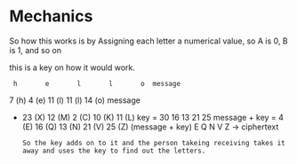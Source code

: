 # Mechanics

 So how this works is by Assigning each letter a numerical value, so A is 0, B is 1, and so on
 
 
 this is a key on how it would work.
 
     h       e       l       l       o  message
   7 (h)   4 (e)  11 (l)  11 (l)  14 (o) message
+ 23 (X)  12 (M)   2 (C)  10 (K)  11 (L) key
= 30      16      13      21      25     message + key
=  4 (E)  16 (Q)  13 (N)  21 (V)  25 (Z) (message + key) 
      E       Q       N       V       Z  → ciphertext
      
      So the key adds on to it and the person takeing receiving takes it away and uses the key to find out the letters.
